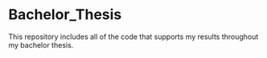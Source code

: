 # Bachelor_Thesis
This repository includes all of the code that supports my results throughout my bachelor thesis.
